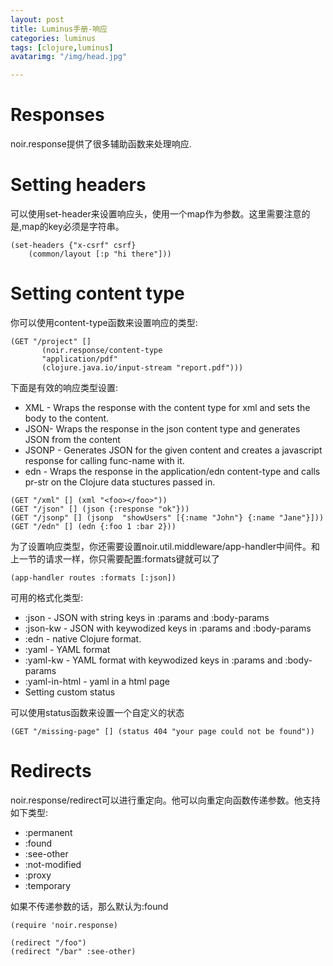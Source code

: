 ```yaml
---
layout: post
title: Luminus手册-响应
categories: luminus
tags: [clojure,luminus]
avatarimg: "/img/head.jpg"

---
```


Responses
=========

noir.response提供了很多辅助函数来处理响应.

Setting headers
===============

可以使用set-header来设置响应头，使用一个map作为参数。这里需要注意的是,map的key必须是字符串。

``` {.clojure}
(set-headers {"x-csrf" csrf}
    (common/layout [:p "hi there"]))
```

Setting content type
====================

你可以使用content-type函数来设置响应的类型:

``` {.clojure}
(GET "/project" []
       (noir.response/content-type
       "application/pdf"
       (clojure.java.io/input-stream "report.pdf")))
```

下面是有效的响应类型设置:

-   XML - Wraps the response with the content type for xml and sets the body to the content.
-   JSON- Wraps the response in the json content type and generates JSON from the content
-   JSONP - Generates JSON for the given content and creates a javascript response for calling func-name with it.
-   edn - Wraps the response in the application/edn content-type and calls pr-str on the Clojure data stuctures passed in.

``` {.clojure}
(GET "/xml" [] (xml "<foo></foo>"))
(GET "/json" [] (json {:response "ok"}))
(GET "/jsonp" [] (jsonp  "showUsers" [{:name "John"} {:name "Jane"}]))
(GET "/edn" [] (edn {:foo 1 :bar 2}))
```

为了设置响应类型，你还需要设置noir.util.middleware/app-handler中间件。和上一节的请求一样，你只需要配置:formats键就可以了

``` {.clojure}
(app-handler routes :formats [:json])
```
<!-- more -->

可用的格式化类型:

-   :json - JSON with string keys in :params and :body-params
-   :json-kw - JSON with keywodized keys in :params and :body-params
-   :edn - native Clojure format.
-   :yaml - YAML format
-   :yaml-kw - YAML format with keywodized keys in :params and :body-params
-   :yaml-in-html - yaml in a html page
-   Setting custom status

可以使用status函数来设置一个自定义的状态

``` {.clojure}
(GET "/missing-page" [] (status 404 "your page could not be found"))
```

Redirects
=========

noir.response/redirect可以进行重定向。他可以向重定向函数传递参数。他支持如下类型:
-   :permanent
-   :found
-   :see-other
-   :not-modified
-   :proxy
-   :temporary

如果不传递参数的话，那么默认为:found

``` {.clojure}
(require 'noir.response)

(redirect "/foo")
(redirect "/bar" :see-other)
```
